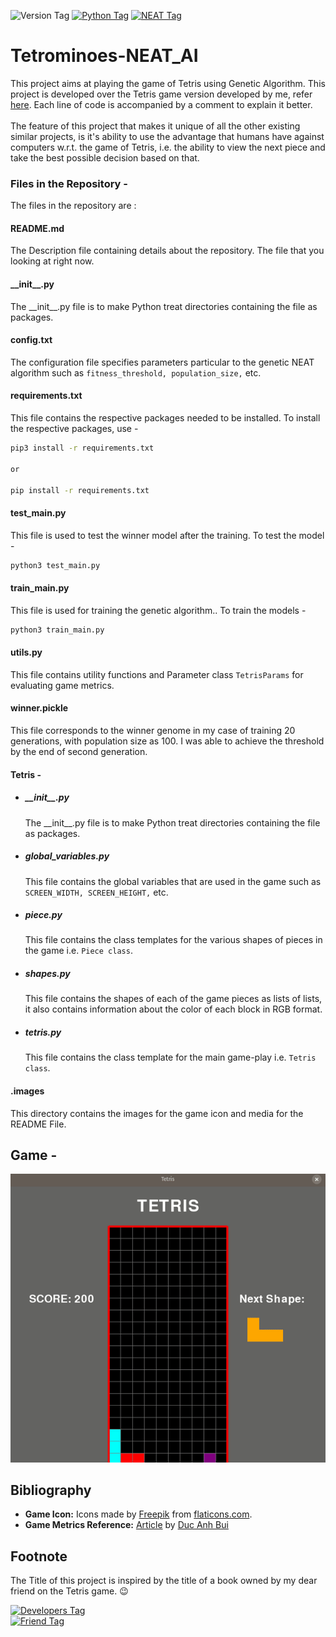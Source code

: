 ![Version Tag](https://img.shields.io/badge/Version-1.0.0-blue.svg)
[![Python Tag](https://img.shields.io/badge/Python-3-green.svg)](https://www.python.org/https://www.python.org/)
[![NEAT Tag](https://img.shields.io/badge/NEAT_Version-0.92-yellow.svg)](https://neat-python.readthedocs.io/en/latest/index.html)

# Tetrominoes-NEAT_AI

This project aims at playing the game of Tetris using Genetic Algorithm. This project is developed over the Tetris game version developed by me, refer [here](https://github.com/shashank3199/Tetris). Each line of code is accompanied by a comment to explain it better.<br><br>
The feature of this project that makes it unique of all the other existing similar projects, is it's ability to use the advantage that humans have against computers w.r.t. the game of Tetris, i.e. the ability to view the next piece and take the best possible decision based on that. 

### Files in the Repository - 
The files in the repository are :

#### README.md
The Description file containing details about the repository. The file that you looking at right now.

#### \_\_init__.py
The \_\_init__.py file is to make Python treat directories containing the file as packages.

#### config.txt
The configuration file specifies parameters particular to the genetic NEAT algorithm such as `fitness_threshold, population_size,` etc.

#### requirements.txt
This file contains the respective packages needed to be installed. To install the respective packages, use -

```bash
pip3 install -r requirements.txt

or 

pip install -r requirements.txt
```  
#### test_main.py
This file is used to test the winner model after the training. To test the model  -

 ```bash
python3 test_main.py
```

#### train_main.py
This file is used for training the genetic algorithm.. To train the models -

 ```bash
python3 train_main.py
```

#### utils.py
This file contains utility functions and Parameter class `TetrisParams` for evaluating game metrics.

#### winner.pickle
This file corresponds to the winner genome in my case of training 20 generations, with population size as 100.
I was able to achieve the threshold by the end of second generation. 

#### Tetris -

-   ##### \_\_init__.py
    The \_\_init__.py file is to make Python treat directories containing the file as packages.

-   ##### global_variables.py
    This file contains the global variables that are used in the game such as `SCREEN_WIDTH, SCREEN_HEIGHT,` etc.

-   ##### piece.py
    This file contains the class templates for the various shapes of pieces in the game i.e. `Piece class`.
    
-   ##### shapes.py
    This file contains the shapes of each of the game pieces as lists of lists, it also contains information about the color of each block in RGB format.
    
-   ##### tetris.py
    This file contains the class template for the main game-play i.e. `Tetris class`.

#### .images
This directory contains the images for the game icon and media for the README File.

## Game  -

![Game Image](./.images/Screencast.gif)

## Bibliography
- <b>Game Icon:</b> Icons made by [Freepik](https://www.flaticon.com/authors/freepik) from [flaticons.com](https://www.flaticon.com/).
- <b>Game Metrics Reference:</b> [Article](https://towardsdatascience.com/beating-the-world-record-in-tetris-gb-with-genetics-algorithm-6c0b2f5ace9b) by [Duc Anh Bui](https://towardsdatascience.com/@bdanh96)

## Footnote

The Title of this project is inspired by the title of a book owned by my dear friend on the Tetris game. :wink: 

[![Developers Tag]( https://img.shields.io/badge/Developer-shashank3199-red.svg )]( https://github.com/shashank3199 )<br>
[![Friend Tag]( https://img.shields.io/badge/Dedicated_To-BeamingBear-chocolate.svg )]( https://github.com/BeamingBear )